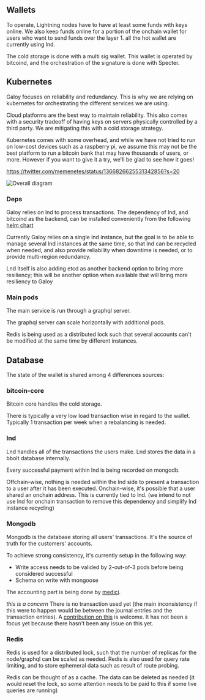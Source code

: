 ## Wallets

To operate, Lightning nodes have to have at least some funds with keys online. We also keep funds online for a portion of the onchain wallet for users who want to send funds over the layer 1. all the hot wallet are currently using lnd.

The cold storage is done with a multi sig wallet. This wallet is operated by bitcoind, and the orchestration of the signature is done with Specter.

## Kubernetes

Galoy focuses on reliability and redundancy. This is why we are relying on kubernetes for orchestrating the different services we are using.

Cloud platforms are the best way to maintain reliability. This also comes with a security tradeoff of having keys on servers physically controlled by a third party. We are mitigating this with a cold storage strategy.

Kubernetes comes with some overhead, and while we have not tried to run on low-cost devices such as a raspberry pi, we assume this may not be the best platform to run a bitcoin bank that may have thousands of users, or more. However if you want to give it a try, we'll be glad to see how it goes!

https://twitter.com/memenetes/status/1366826625531342856?s=20

![Overall diagram](https://www.plantuml.com/plantuml/proxy?cache=no&src=https://raw.githubusercontent.com/GaloyMoney/galoy/main/architecture.iuml)


### Deps

Galoy relies on lnd to process transactions. The dependency of lnd, and bitcoind as the backend, can be installed conveniently from the following [helm chart](https://github.com/GaloyMoney/charts)

Currently Galoy relies on a single lnd instance, but the goal is to be able to manage several lnd instances at the same time, so that lnd can be recycled when needed, and also provide reliability when downtime is needed, or to provide multi-region redundancy.

Lnd itself is also adding etcd as another backend option to bring more resiliency; this will be another option when available that will bring more resiliency to Galoy

### Main pods

The main service is run through a graphql server.

The graphql server can scale horizontally with additional pods.

Redis is being used as a distributed lock such that several accounts can't be modified at the same time by different instances.

## Database

The state of the wallet is shared among 4 differences sources:

### bitcoin-core

Bitcoin core handles the cold storage.

There is typically a very low load transaction wise in regard to the wallet. Typically 1 transaction per week when a rebalancing is needed.

### lnd

Lnd handles all of the transactions the users make.
Lnd stores the data in a bbolt database internally.

Every successful payment within lnd is being recorded on mongodb.

Offchain-wise, nothing is needed within the lnd side to present a transaction to a user after it has been executed.
Onchain-wise, it's possible that a user shared an onchain address. This is currently tied to lnd. (we intend to not use lnd for onchain transaction to remove this dependency and simplify lnd instance recycling)

### Mongodb

Mongodb is the database storing all users' transactions. It's the source of truth for the customers' accounts.

To achieve strong consistency, it's currently setup in the following way:
- Write access needs to be valided by 2-out-of-3 pods before being considered successful
- Schema on write with mongoose

The accounting part is being done by [medici](https://github.com/flash-oss/medici/commits/master).

*this is a concern*
There is no transaction used yet (the main inconsistency if this were to happen would be between the journal entries and the transaction entries). A [contribution on this](https://github.com/flash-oss/medici/issues/23) is welcome. It has not been a focus yet because there hasn't been any issue on this yet.

### Redis

Redis is used for a distributed lock, such that the number of replicas for the node/graphql can be scaled as needed.
Redis is also used for query rate limiting, and to store ephemeral data such as result of route probing.

Redis can be thought of as a cache. The data can be deleted as needed (it would reset the lock, so some attention needs to be paid to this if some live queries are running)
